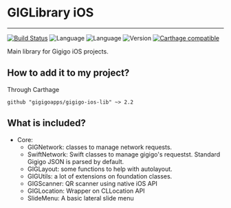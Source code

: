# GIGLibrary iOS

----

[![Build Status](https://travis-ci.org/gigigoapps/gigigo-ios-lib.svg?branch=master)](https://travis-ci.org/gigigoapps/gigigo-ios-lib)
![Language](https://img.shields.io/badge/Language-Objective--C-orange.svg)
![Language](https://img.shields.io/badge/Language-Swift-orange.svg)
![Version](https://img.shields.io/badge/version-2.2-blue.svg)
[![Carthage compatible](https://img.shields.io/badge/Carthage-compatible-4BC51D.svg?style=flat)](https://github.com/Carthage/Carthage)


Main library for Gigigo iOS projects.


## How to add it to my project?

Through Carthage

```
github "gigigoapps/gigigo-ios-lib" ~> 2.2
```


## What is included?

- Core:
	- GIGNetwork: classes to manage network requests.
	- SwiftNetwork: Swift classes to manage gigigo's requestst. Standard Gigigo JSON is parsed by default.
	- GIGLayout: some functions to help with autolayout.
	- GIGUtils: a lot of extensions on foundation classes.
	- GIGScanner: QR scanner using native iOS API
	- GIGLocation: Wrapper on CLLocation API
	- SlideMenu: A basic lateral slide menu

